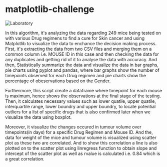 # matplotlib-challenge

![Laboratory](https://github.com/s0uravk/matplotlib-challenge/assets/144293972/5ba959b0-75e8-4c09-9c08-c755954e918a)

In this algorithm, it's analyzing the data regarding 249 mice being tested on with various Drug regimens to find a cure for Skin cancer and using Matplotlib to visualize the data to enchance the decision making process. First, it's extracting the data from two CSV files and  merging them on a common column i.e. MOUSE ID in this case and then checking the data for any duplicates and getting rid of it to analyse the data with accuracy. And then, Statistically summarize the data and visualize the data in bar graphs, pie charts using pyplot and pandas, where bar graphs show the number of timepoints observed for each Drug regimen and pie charts show the percentage of obeservations based on the Gender.

Furthermore, this script create a dataframe where timepoint for each mouse is maximum, hence shows the observations at the final stage of the testing. Then, it calculates necessary values such as lower quatile, upper quatile, interquartile range, lower boundry and upper boundry, to locate potential outliers for a list of specific drugs that is also confirmed later when we visualize the data using boxplot.

Moreover, it visualize the changes occured in tumour volume over timepoints(in days) for a specific Drug Regimen and Mouse ID. And the, data for weight of the mice and tumour volume is visualized using scatter plot as these two are correlated. And to show this correlation a line is also plotted on to the scatter plot using linregress function to obtain slope and intercept of the scatter plot as well as rvalue is calculated i.e. 0.84 which is a great correlation. 
